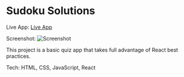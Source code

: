 # Sudoku Solutions

Live App: [Live App](https://quiltdaddy.github.io/react-yoga-quiz/)

Screenshot: ![Screenshot](https://i.imgur.com/GB4gpw5.png)

This project is a basic quiz app that takes full advantage of React best practices.

Tech: HTML, CSS, JavaScript, React